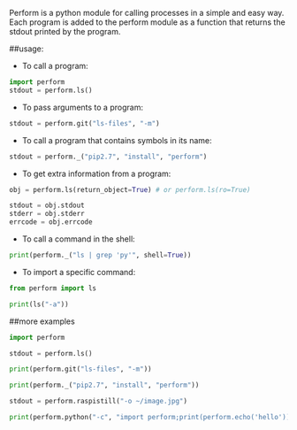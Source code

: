Perform is a python module for calling processes in a simple and easy way.  Each program is added to the perform module as a function that returns the stdout printed by the program.

##usage:
- To call a program:

```python
import perform
stdout = perform.ls()
```

- To pass arguments to a program:

```python
stdout = perform.git("ls-files", "-m")
```

- To call a program that contains symbols in its name:

```python
stdout = perform._("pip2.7", "install", "perform")
```

- To get extra information from a program:

```python
obj = perform.ls(return_object=True) # or perform.ls(ro=True)

stdout = obj.stdout
stderr = obj.stderr
errcode = obj.errcode
```

- To call a command in the shell:

```python
print(perform._("ls | grep 'py'", shell=True))
```

- To import a specific command:

```python
from perform import ls

print(ls("-a"))
```

##more examples

```python
import perform

stdout = perform.ls()

print(perform.git("ls-files", "-m"))

print(perform._("pip2.7", "install", "perform"))

stdout = perform.raspistill("-o ~/image.jpg")

print(perform.python("-c", "import perform;print(perform.echo('hello'))")
```
